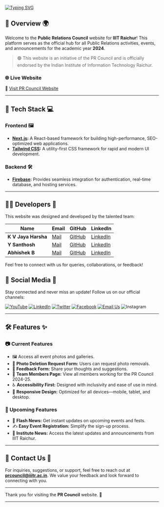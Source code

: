 [![Typing SVG](https://readme-typing-svg.demolab.com?font=Orbitron&size=30&pause=1000&color=ACE501&width=595&lines=Public+Relations+Council+2024++IIITR)](https://git.io/typing-svg)

## 🌟 **Overview** 🌍  
Welcome to the **Public Relations Council** website for **IIIT Raichur**! This platform serves as the official hub for all Public Relations activities, events, and announcements for the academic year **2024**.  

> 🟢 This website is an initiative of the PR Council and is officially endorsed by the Indian Institute of Information Technology Raichur.  

### 🌐 **Live Website**  
🔗 [Visit PR Council Website](https://prciiitr.vercel.app)  

---

## 🚀 **Tech Stack** 💻  

### **Frontend** 🖼️  
- **[Next.js](https://nextjs.org/):** A React-based framework for building high-performance, SEO-optimized web applications.  
- **[Tailwind CSS](https://tailwindcss.com/):** A utility-first CSS framework for rapid and modern UI development.  

### **Backend** 🛠️  
- **[Firebase](https://firebase.google.com/):** Provides seamless integration for authentication, real-time database, and hosting services.  

---

## 👨‍💻 **Developers** 🤝  
This website was designed and developed by the talented team:  

| **Name**            | **Email**                                  | **GitHub**                              | **LinkedIn**                  |
|----------------------|--------------------------------------------|-----------------------------------------|--------------------------------|
| **K V Jaya Harsha**  | [Mail](mailto:cs23b1034@iiitr.ac.in) | [GitHub](https://github.com/Kvj-Harsha) | [LinkedIn](https://linkedin.com/in/kvjharsha) |
| **Y Santhosh**       | [Mail](mailto:ad23b1060@iiitr.ac.in) | [GitHub](https://github.com/Y-Santhosh/) | [LinkedIn](https://www.linkedin.com/in/santhosh-yanamadni-801b56299/) |
| **Abhishek B**       | [Mail](mailto:ad23b1012@iiitr.ac.in) | [GitHub](https://github.com/ad23b1012)  | [LinkedIn](https://www.linkedin.com/in/abhishek-buddiga-bb5a0b2b8/) |  

Feel free to connect with us for queries, collaborations, or feedback!  

## 🔗 **Social Media** 📱  
Stay connected and never miss an update! Follow us on our official channels:  

[![YouTube](https://img.icons8.com/color/30/youtube-play.png)](https://youtube.com)  [![LinkedIn](https://img.icons8.com/color/30/linkedin.png)](https://linkedin.com)  [![Twitter](https://img.icons8.com/color/30/twitter.png)](https://twitter.com)  [![Facebook](https://img.icons8.com/color/30/facebook-new.png)](https://facebook.com)  [![Email Us](https://img.icons8.com/color/30/email.png)](mailto:prcouncil@iiitr.ac.in)  ![Instagram](https://img.icons8.com/?size=30&id=32323&format=png&color=000000)  

---

## 🛠️ **Features** ✨  

### 📷 **Current Features**  
- 🖼️ Access all event photos and galleries.  
- 📝 **Photo Deletion Request Form:** Users can request photo removals.  
- 💬 **Feedback Form:** Share your thoughts and suggestions.  
- 👥 **Team Members Page:** View all members working for the PR Council 2024-25.
- ♿ **Accessibility First:** Designed with inclusivity and ease of use in mind.  
- 📱 **Responsive Design:** Optimized for all devices—mobile, tablet, and desktop.

### 🔮 **Upcoming Features**  
- 🌟 **Flash News:** Get instant updates on upcoming events and fests.  
- ✍️ **Easy Event Registration:** Simplify the sign-up process.  
- 📰 **Institute News:** Access the latest updates and announcements from IIIT Raichur.  

---

## 📧 **Contact Us** 📩  
For inquiries, suggestions, or support, feel free to reach out at **[prcouncil@iiitr.ac.in](mailto:prcouncil@iiitr.ac.in)**. We value your feedback and look forward to connecting with you.  

---

Thank you for visiting the **PR Council** website. 🎉  

---
